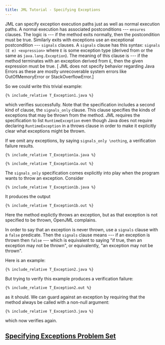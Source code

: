 ```yaml
---
title: JML Tutorial - Specifying Exceptions
---
```


JML can specify exception execution paths just as well as normal execution paths.
A normal execution has associated postconditions --- `ensures` clauses. The logic is --- if the method exits normally, then the postcondition must be true.
Similarly exits with exceptions use an exceptional postcondition --- `signals` clauses.
A `signals` clause has this syntax: `signals (E e) <expression>`
where `E` is some exception type (derived from or the same as `java.lang.Exception`).
The meaning of this clause is --- if the method terminates with an exception derived from `E`, then the given expression must be true.
[ JML does not specify behavior regarding Java Errors as these are mostly unrecoverable system errors like OutOfMemoryError or StackOverflowError.]

So we could write this trivial example:
```
{% include_relative T_Exception1.java %}
```
which verifies successfully. Note that the specification includes a second kind of clause, the `signals_only` clause.
This clause specifies the kinds of exceptions that may be thrown from the method. 
JML requires the specification to list `RuntimeException` even though Java does not require declaring `RuntimeException` in a throws clause
in order to make it explicitly clear what exceptions might be thrown.

If we omit any exceptions, by saying `signals_only \nothing`, a verification failure results.
```
{% include_relative T_Exception1a.java %}
```
```
{% include_relative T_Exception1a.out %}
```

The `signals_only` specification comes explicitly into play when the program wants to throw an exception. Consider
```
{% include_relative T_Exception1b.java %}
```
It produces the output
```
{% include_relative T_Exception1b.out %}
```
Here the method explictly throws an exception, but as that exception is not specified to be thrown, OpenJML complains.


In order to say that an exception is never thrown, use a `signals` clause with a `false` predicate.
Then the `signals` clause means --- if an exception is thrown then `false` --- which is equivalent to saying
"if true, then an exception may not be thrown", or equivalently, "an exception may not be thrown".

Here is an example:
```
{% include_relative T_Exception2.java %}
```
But trying to verify this example produces a verification failure:
```
{% include_relative T_Exception2.out %}
```
as it should. We can guard against an exception by requiring that the method always be called with a non-null argument:
```
{% include_relative T_Exception3.java %}
```
which now verifies again.

## **[Specifying Exceptions Problem Set](https://www.openjml.org/tutorial/exercises/SpecifyingExceptionsEx.html)**
